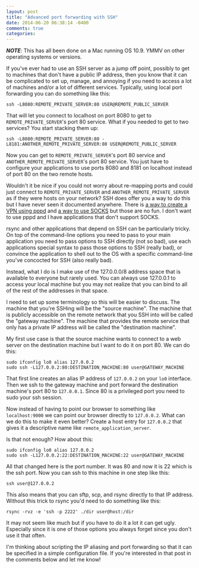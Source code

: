 ```yaml
---
layout: post
title: "Advanced port forwarding with SSH"
date: 2014-06-20 06:38:14 -0400
comments: true
categories: 
---
```


***NOTE***: This has all been done on a Mac running OS 10.9.  YMMV on other operating systems or versions.

If you've ever had to use an SSH server as a jump off point, possibly to get to machines that don't have a public IP address, then you know that it can be complicated to set up, manage, and annoying if you need to access a lot of machines and/or a lot of different services.  Typically, using local port forwarding you can do something like this:

``` console
ssh -L8080:REMOTE_PRIVATE_SERVER:80 USER@REMOTE_PUBLIC_SERVER
```

That will let you connect to localhost on port 8080 to get to `REMOTE_PRIVATE_SERVER`'s port 80 service.  What if you needed to get to two services?  You start stacking them up:

``` console
ssh -L8080:REMOTE_PRIVATE_SERVER:80 -L8181:ANOTHER_REMOTE_PRIVATE_SERVER:80 USER@REMOTE_PUBLIC_SERVER
```

Now you can get to `REMOTE_PRIVATE_SERVER`'s port 80 service and `ANOTHER_REMOTE_PRIVATE_SERVER`'s port 80 service.  You just have to configure your applications to use ports 8080 and 8181 on localhost instead of port 80 on the two remote hosts.

Wouldn't it be nice if you could not worry about re-mapping ports and could just connect to `REMOTE_PRIVATE_SERVER` and `ANOTHER_REMOTE_PRIVATE_SERVER` as if they were hosts on your network?  SSH does offer you a way to do this but I have never seen it documented anywhere.  There is [a way to create a VPN using pppd](http://www.securitybulletins.com/mediawiki/index.php/SSH_Tunnelling#Using_SSH_to_build_a_Virtual_Private_Network_.28VPN.29) and [a way to use SOCKS](http://www.securitybulletins.com/mediawiki/index.php/SSH_Tunnelling#Using_SSH_to_emulate_a_SOCKS_proxy) but those are no fun.  I don't want to use pppd and I have applications that don't support SOCKS.

rsync and other applications that depend on SSH can be particularly tricky.  On top of the command-line options you need to pass to your main application you need to pass options to SSH directly (not so bad), use each applications special syntax to pass those options to SSH (really bad), or convince the application to shell out to the OS with a specific command-line you've concocted for SSH (also really bad).

Instead, what I do is I make use of the 127.0.0.0/8 address space that is available to everyone but rarely used.  You can always use 127.0.0.1 to access your local machine but you may not realize that you can bind to all of the rest of the addresses in that space.

I need to set up some terminology so this will be easier to discuss.  The machine that you're SSHing will be the "source machine".  The machine that is publicly accessible on the remote network that you SSH into will be called the "gateway machine".  The machine that provides the remote service that only has a private IP address will be called the "destination machine".

My first use case is that the source machine wants to connect to a web server on the destination machine but I want to do it on port 80.  We can do this:

``` console
sudo ifconfig lo0 alias 127.0.0.2
sudo ssh -L127.0.0.2:80:DESTINATION_MACHINE:80 user@GATEWAY_MACHINE
```

That first line creates an alias IP address of `127.0.0.2` on your `lo0` interface.  Then we ssh to the gateway machine and port forward the destination machine's port 80 to `127.0.0.1`.  Since 80 is a privileged port you need to sudo your ssh session.

Now instead of having to point our browser to something like `localhost:9000` we can point our browser directly to `127.0.0.2`.  What can we do this to make it even better?  Create a host entry for `127.0.0.2` that gives it a descriptive name like `remote_application_server`.

Is that not enough?  How about this:

``` console
sudo ifconfig lo0 alias 127.0.0.2
sudo ssh -L127.0.0.2:22:DESTINATION_MACHINE:22 user@GATEWAY_MACHINE
```

All that changed here is the port number.  It was 80 and now it is 22 which is the ssh port.  Now you can ssh to this machine in one step like this:

``` console
ssh user@127.0.0.2
```

This also means that you can sftp, scp, and rsync directly to that IP address.  Without this trick to rsync you'd need to do something like this:

``` console
rsync -rvz -e 'ssh -p 2222' ./dir user@host:/dir
```

It may not seem like much but if you have to do it a lot it can get ugly.  Especially since it is one of those options you always forget since you don't use it that often.

I'm thinking about scripting the IP aliasing and port forwarding so that it can be specified in a simple configuration file.  If you're interested in that post in the comments below and let me know!
